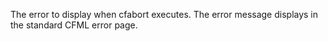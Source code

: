 The error to display when cfabort executes.
The error message displays in the standard CFML error page.
